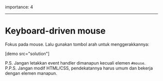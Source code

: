 importance: 4

---

# Keyboard-driven mouse

Fokus pada mouse. Lalu gunakan tombol arah untuk menggerakkannya:

[demo src="solution"]

P.S. Jangan letakkan event handler dimanapun kecuali elemen `#mouse`.
P.P.S. Jangan modif HTML/CSS, pendekatannya harus umum dan bekerja dengan elemen manapun.
